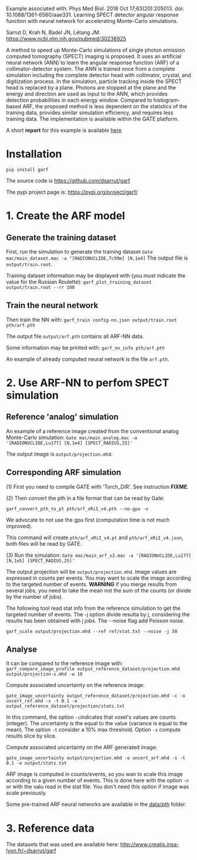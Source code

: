 
Example associated with:
Phys Med Biol. 2018 Oct 17;63(20):205013. doi: 10.1088/1361-6560/aae331. Learning SPECT detector angular response function with neural network for accelerating Monte-Carlo simulations. 

Sarrut D, Krah N, Badel JN, Létang JM. https://www.ncbi.nlm.nih.gov/pubmed/30238925

A method to speed up Monte-Carlo simulations of single photon emission computed tomography (SPECT) imaging is proposed. It uses an artificial neural network (ANN) to learn the angular response function (ARF) of a collimator-detector system. The ANN is trained once from a complete simulation including the complete detector head with collimator, crystal, and digitization process. In the simulation, particle tracking inside the SPECT head is replaced by a plane. Photons are stopped at the plane and the energy and direction are used as input to the ANN, which provides detection probabilities in each energy window. Compared to histogram-based ARF, the proposed method is less dependent on the statistics of the training data, provides similar simulation efficiency, and requires less training data. The implementation is available within the GATE platform.

A short **report** for this example is available [here](report/garf.pdf)

# Installation

```pip install garf```

The source code is https://github.com/dsarrut/garf

The pypi project page is:  https://pypi.org/project/garf/


# 1. Create the ARF model
## Generate the training dataset

First, run the simulation to generate the training dataset
```Gate mac/main_dataset.mac -a "[RADIONUCLIDE,Tc99m] [N,1e4]```
The output file is ```output/train.root```. 

Training dataset information may be displayed with (you must indicate the value for the Russian Roulette): 
```garf_plot_training_dataset output/train.root --rr 100```

## Train the neural network

Then train the NN with:
```garf_train config-nn.json output/train.root pth/arf.pth```

The output file ```output/arf.pth``` contains all ARF-NN data. 

Some information may be printed with:
```garf_nn_info pth/arf.pth```

An example of already computed neural network is the file ```arf.pth```.

# 2. Use ARF-NN to perfom SPECT simulation

## Reference 'analog' simulation

An example of a reference image created from the conventional analog Monte-Carlo simulation:
```Gate mac/main_analog.mac -a '[RADIONUCLIDE,Lu177] [N,1e4] [SPECT_RADIUS,25]'```

The output image is ```output/projection.mhd```.

## Corresponding ARF simulation

(1) First you need to compile GATE with 'Torch_DIR'. See instruction **FIXME**. 

(2) Then convert the pth in a file format that can be read by Gate:

```garf_convert_pth_to_pt pth/arf_xRiI_v4.pth --no-gpu -v```

We advocate to not use the gpu first (computation time is not much improved). 

This command will create ```pth/arf_xRiI_v4.pt``` and ```pth/arf_xRiI_v4.json```, both files will be read by GATE. 

(3) Run the simulation:
```Gate mac/main_arf_v2.mac -a '[RADIONUCLIDE,Lu177] [N,1e5] [SPECT_RADIUS,25]'```

The output projection will be ```output/projection.mhd```. Image values are expressed in counts per events. You may want to scale the image according to the targeted number of events. **WARNING** if you merge results from several jobs, you need to take the mean not the sum of the counts (or divide by the number of jobs). 

The following tool read stat info from the reference simulation to get the targeted number of events. The -j option divide resulta by j, considering the results has been obtained with j jobs. The --noise flag add Poisson noise. 

```garf_scale output/projection.mhd --ref ref/stat.txt --noise -j 50```

## Analyse

It can be compared to the reference image with:
```garf_compare_image_profile output_reference_dataset/projection.mhd output/projection-s.mhd -w 10```

Compute associated uncertainty on the reference image:

```gate_image_uncertainty output_reference_dataset/projection.mhd -c -o uncert_ref.mhd -s -t 0.1 -e output_reference_dataset/projection/stats.txt```

In this command, the option ```-c```indicates that voxel's values are counts (integer). The uncertainty is the equal to the value (variance is equal to the mean). The option ```-t``` consider a 10% max threshold. Option ```-s``` compute results slice by slice. 

Compute associated uncertainty on the ARF generated image:

```gate_image_uncertainty output/projection.mhd -o uncert_arf.mhd -s -t 0.1 -e output/stats.txt```

ARF image is computed in counts/events, so you wan to scale this image according to a given number of events. This is done here with the option ```-n``` or with the valu read in the stat file. You don't need this option if image was scale previously.

Some pre-trained ARF neural networks are available in the [data/pth](data/pth) folder.


# 3. Reference data

The datasets that was used are available here: http://www.creatis.insa-lyon.fr/~dsarrut/garf

